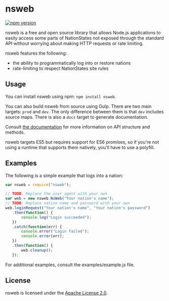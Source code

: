 # nsweb #

[![npm version](https://badge.fury.io/js/nsweb.svg)](https://badge.fury.io/js/nsweb)

nsweb is a free and open source library that allows Node.js applications to 
easily access some parts of NationStates not exposed through the standard API
without worrying about making HTTP requests or rate limiting.

nsweb features the following:

* the ability to programmatically log into or restore nations
* rate-limiting to respect NationStates site rules

## Usage ##

You can install nsweb using npm: `npm install nsweb`.

You can also build nsweb from source using Gulp. There are two main targets: 
`prod` and `dev`. The only difference between them is that `dev` includes
source maps. There is also a `docs` target to generate documentation.

Consult [the documentation](https://auralia.github.io/node-nsweb/) for more 
information on API structure and methods.

nsweb targets ES5 but requires support for ES6 promises, so if you're not 
using a runtime that supports them natively, you'll have to use a polyfill.

## Examples ##

The following is a simple example that logs into a nation:

```js
var nsweb = require("nsweb");

// TODO: Replace the user agent with your own
var web = new nsweb.NsWeb("Your nation's name");
// TODO: Replace nation name and password with your own
web.loginRequest("Your nation's name", "Your nation's password")
   .then(function() {
       console.log("Login succeeded");
   })
   .catch(function(err) {
       console.error("Login failed");
       console.error(err);
   })
   .then(function() {
       web.cleanup();
   });
```

For additional examples, consult the examples/example.js file.

## License ##

nsweb is licensed under the [Apache License 2.0](http://www.apache.org/licenses/LICENSE-2.0).
